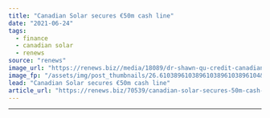 ```yaml
---
title: "Canadian Solar secures €50m cash line"
date: "2021-06-24"
tags: 
  - finance
  - canadian solar
  - renews
source: "renews"
image_url: "https://renews.biz//media/18089/dr-shawn-qu-credit-canadian-solar.jpg?mode=crop&width=770&heightratio=0.6103896103896103896103896104&slimmage=true"
image_fp: "/assets/img/post_thumbnails/26.6103896103896103896103896104&slimmage=true"
lead: "Canadian Solar secures €50m cash line"
article_url: "https://renews.biz/70539/canadian-solar-secures-50m-cash-line/"
---
```


---
